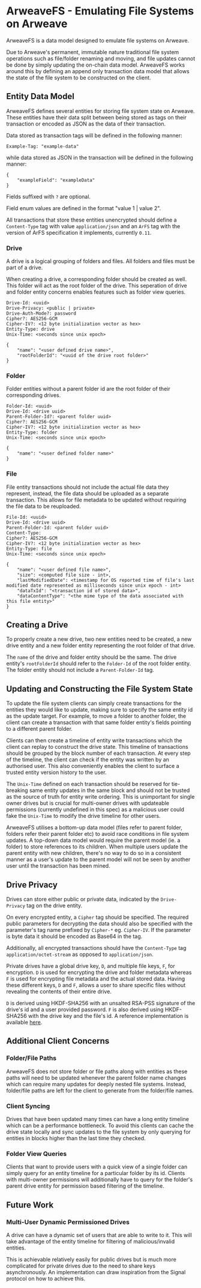 # ArweaveFS - Emulating File Systems on Arweave

ArweaveFS is a data model designed to emulate file systems on Arweave.

Due to Arweave's permanent, immutable nature traditional file system operations such as file/folder renaming and moving, and file updates cannot be done by simply updating the on-chain data model. ArweaveFS works around this by defining an append only transaction data model that allows the state of the file system to be constructed on the client.

## Entity Data Model

ArweaveFS defines several entities for storing file system state on Arweave. These entities have their data split between being stored as tags on their transaction or encoded as JSON as the data of their transaction.

Data stored as transaction tags will be defined in the following manner:

```
Example-Tag: "example-data"
```

while data stored as JSON in the transaction will be defined in the following manner:

```
{
    "exampleField": "exampleData"
}
```

Fields suffixed with `?` are optional.

Field enum values are defined in the format "value 1 | value 2".

All transactions that store these entities unencrypted should define a `Content-Type` tag with value `application/json` and an `ArFS` tag with the version of ArFS specification it implements, currently `0.11`.

### Drive

A drive is a logical grouping of folders and files. All folders and files must be part of a drive.

When creating a drive, a corresponding folder should be created as well. This folder will act as the root folder of the drive. This seperation of drive and folder entity concerns enables features such as folder view queries.

```
Drive-Id: <uuid>
Drive-Privacy: <public | private>
Drive-Auth-Mode?: password
Cipher?: AES256-GCM
Cipher-IV?: <12 byte initialization vector as hex>
Entity-Type: drive
Unix-Time: <seconds since unix epoch>

{
    "name": "<user defined drive name>",
    "rootFolderId": "<uuid of the drive root folder>"
}
```

### Folder

Folder entities without a parent folder id are the root folder of their corresponding drives.

```
Folder-Id: <uuid>
Drive-Id: <drive uuid>
Parent-Folder-Id?: <parent folder uuid>
Cipher?: AES256-GCM
Cipher-IV?: <12 byte initialization vector as hex>
Entity-Type: folder
Unix-Time: <seconds since unix epoch>

{
    "name": "<user defined folder name>"
}
```

### File

File entity transactions should not include the actual file data they represent, instead, the file data should be uploaded as a separate transaction. This allows for file metadata to be updated without requiring the file data to be reuploaded.

``` File MetaData Transaction
File-Id: <uuid>
Drive-Id: <drive uuid>
Parent-Folder-Id: <parent folder uuid>
Content-Type:
Cipher?: AES256-GCM
Cipher-IV?: <12 byte initialization vector as hex>
Entity-Type: file
Unix-Time: <seconds since unix epoch>

{
    "name": "<user defined file name>",
    "size": <computed file size - int>,
    "lastModifiedDate": <timestamp for OS reported time of file's last modified date represented as milliseconds since unix epoch - int>
    "dataTxId": "<transaction id of stored data>",
    "dataContentType": "<the mime type of the data associated with this file entity>"
}
```

## Creating a Drive

To properly create a new drive, two new entities need to be created, a new drive entity and a new folder entity representing the root folder of that drive.

The `name` of the drive and folder entity should be the same. The drive entity's `rootFolderId` should refer to the `Folder-Id` of the root folder entity. The folder entity should not include a `Parent-Folder-Id` tag.

## Updating and Constructing the File System State

To update the file system clients can simply create transactions for the entities they would like to update, making sure to specify the same entity id as the update target. For example, to move a folder to another folder, the client can create a transaction with that same folder entity's fields pointing to a different parent folder.

Clients can then create a timeline of entity write transactions which the client can replay to construct the drive state. This timeline of transactions should be grouped by the block number of each transaction. At every step of the timeline, the client can check if the entity was written by an authorised user. This also conveniently enables the client to surface a trusted entity version history to the user.

The `Unix-Time` defined on each transaction should be reserved for tie-breaking same entity updates in the same block and should not be trusted as the source of truth for entity write ordering. This is unimportant for single owner drives but is crucial for multi-owner drives with updateable permissions (currently undefined in this spec) as a malicious user could fake the `Unix-Time` to modify the drive timeline for other users.

ArweaveFS utilises a bottom-up data model (files refer to parent folder, folders refer their parent folder etc) to avoid race conditions in file system updates. A top-down data model would require the parent model (ie. a folder) to store references to its children. When multiple users update the parent entity with new children, there's no way to do so in a consistent manner as a user's update to the parent model will not be seen by another user until the transaction has been mined.

## Drive Privacy

Drives can store either public or private data, indicated by the `Drive-Privacy` tag on the drive entity.

On every encrypted entity, a `Cipher` tag should be specified. The required public parameters for decrypting the data should also be specified with the parameter's tag name prefixed by `Cipher-*` eg. `Cipher-IV`. If the parameter is byte data it should be encoded as Base64 in the tag.

Additionally, all encrypted transactions should have the `Content-Type` tag `application/octet-stream` as opposed to `application/json`.

Private drives have a global drive key, `D`, and multiple file keys, `F`, for encryption. `D` is used for encrypting the drive and folder metadata whereas `F` is used for encrypting file metadata and the actual stored data. Having these different keys, `D` and `F`, allows a user to share specific files without revealing the contents of their entire drive.

`D` is derived using HKDF-SHA256 with an unsalted RSA-PSS signature of the drive's id and a user provided password. `F` is also derived using HKDF-SHA256 with the drive key and the file's id. A reference implementation is available [here](private_drive_kdf_reference.dart).

## Additional Client Concerns

### Folder/File Paths

ArweaveFS does not store folder or file paths along with entities as these paths will need to be updated whenever the parent folder name changes which can require many updates for deeply nested file systems. Instead, folder/file paths are left for the client to generate from the folder/file names.

### Client Syncing

Drives that have been updated many times can have a long entity timeline which can be a performance bottleneck. To avoid this clients can cache the drive state locally and sync updates to the file system by only querying for entities in blocks higher than the last time they checked.

### Folder View Queries

Clients that want to provide users with a quick view of a single folder can simply query for an entity timeline for a particular folder by its id. Clients with multi-owner permissions will additionally have to query for the folder's parent drive entity for permission based filtering of the timeline.

## Future Work

### Multi-User Dynamic Permissioned Drives

A drive can have a dynamic set of users that are able to write to it. This will take advantage of the entity timeline for filtering of malicious/invalid entities.

This is achievable relatively easily for public drives but is much more complicated for private drives due to the need to share keys asynchronously. An implementation can draw inspiration from the Signal protocol on how to achieve this.

[kdf]: https://en.wikipedia.org/wiki/Key_derivation_function
